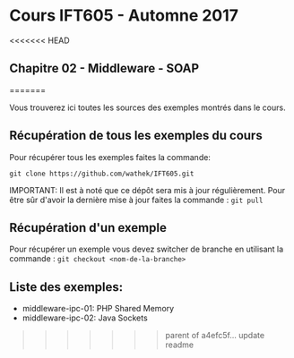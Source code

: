 # Cours IFT605 - Automne 2017
<<<<<<< HEAD
## Chapitre 02 - Middleware - SOAP
=======

Vous trouverez ici toutes les sources des exemples montrés dans le cours.

## Récupération de tous les exemples du cours
Pour récupérer tous les exemples faites la commande:

```git clone https://github.com/wathek/IFT605.git```

IMPORTANT: Il est à noté que ce dépôt sera mis à jour régulièrement. Pour être sûr d'avoir la dernière mise à jour faites la commande : 
```git pull```

## Récupération d'un exemple
Pour récupérer un exemple vous devez switcher de branche en utilisant la commande :
```git checkout <nom-de-la-branche>```

## Liste des exemples:
* middleware-ipc-01: PHP Shared Memory
* middleware-ipc-02: Java Sockets
>>>>>>> parent of a4efc5f... update readme
